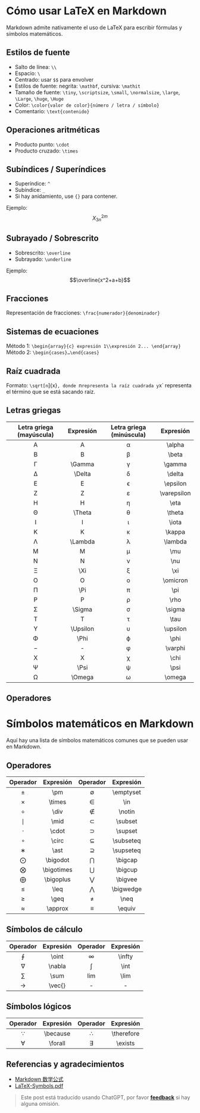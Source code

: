 # Cómo usar LaTeX en Markdown

Markdown admite nativamente el uso de LaTeX para escribir fórmulas y símbolos matemáticos.

## Estilos de fuente

- Salto de línea: `\\`
- Espacio: `\`
- Centrado: usar `$$` para envolver
- Estilos de fuente: negrita: `\mathbf`, cursiva: `\mathit`
- Tamaño de fuente: `\tiny`, `\scriptsize`, `\small`, `\normalsize`, `\large`, `\Large`, `\huge`, `\Huge`
- Color: `\color{valor de color}{número / letra / símbolo}`
- Comentario: `\text{contenido}`

## Operaciones aritméticas

- Producto punto: `\cdot`
- Producto cruzado: `\times`

## Subíndices / Superíndices

- Superíndice: `^`
- Subíndice: `_`
- Si hay anidamiento, use `{}` para contener.

Ejemplo: $$X^{2m}_{3n}$$

## Subrayado / Sobrescrito

- Sobrescrito: `\overline`
- Subrayado: `\underline`

Ejemplo: $$\overline{x^2+a+b}$$

## Fracciones

Representación de fracciones: `\frac{numerador}{denominador}`

## Sistemas de ecuaciones

Método 1: `\begin{array}{c} expresión 1\\expresión 2... \end{array}`
Método 2: `\begin{cases}…\end{cases}`

## Raíz cuadrada

Formato: `\sqrt[n`]{x}`, donde `n` representa la raíz cuadrada y `x` representa el término que se está sacando raíz.

## Letras griegas

| Letra griega (mayúscula) | Expresión | Letra griega (minúscula) | Expresión |
| :---------------------: | :------: | :---------------------: | :-------: |
|            A            |    A     |            α            |  \alpha   |
|            B            |    B     |            β            |   \beta   |
|            Γ            |  \Gamma  |            γ            |  \gamma   |
|            Δ            |  \Delta  |            δ            |  \delta   |
|            E            |    E     |            ϵ            | \epsilon |
|            Z            |    Z     |            ε            | \varepsilon |
|            H            |    H     |            η            |   \eta    |
|            Θ            |  \Theta  |            θ            |  \theta   |
|            I            |    I     |            ι            |   \iota   |
|            K            |    K     |            κ            |  \kappa   |
|            Λ            | \Lambda  |            λ            |  \lambda  |
|            M            |    M     |            μ            |    \mu    |
|            N            |    N     |            ν            |    \nu    |
|            Ξ            |   \Xi    |            ξ            |    \xi    |
|            O            |    O     |            ο            | \omicron |
|            Π            |   \Pi    |            π            |   \pi    |
|            P            |    P     |            ρ            |   \rho   |
|            Σ            |  \Sigma  |            σ            |  \sigma  |
|            T            |    T     |            τ            |   \tau   |
|            Υ            | \Upsilon |            υ            | \upsilon |
|            Φ            |   \Phi   |            ϕ            |   \phi   |
|            −            |    -     |            φ            | \varphi |
|            X            |    X     |            χ            |   \chi   |
|            Ψ            |   \Psi   |            ψ            |   \psi   |
|            Ω            |  \Omega  |            ω            |  \omega  |

## Operadores

# Símbolos matemáticos en Markdown

Aquí hay una lista de símbolos matemáticos comunes que se pueden usar en Markdown. 

## Operadores

| Operador | Expresión | Operador | Expresión |
| :-----: | :------: | :-----: | :------: |
|   ±    |    \pm     |   ∅    | \emptyset |
|   ×    |   \times   |   ∈    |    \in    |
|   ÷    |    \div    |   ∉    |  \notin   |
|   ∣    |    \mid    |   ⊂    |  \subset  |
|   ⋅    |   \cdot    |   ⊃    |  \supset  |
|   ∘    |   \circ    |   ⊆    | \subseteq |
|   ∗    |    \ast    |   ⊇    | \supseteq |
|   ⨀    |  \bigodot  |   ⋂    |  \bigcap  |
|   ⨂    | \bigotimes |   ⋃    |  \bigcup  |
|   ⨁    | \bigoplus  |   ⋁    |  \bigvee  |
|   ≤    |    \leq    |   ⋀    | \bigwedge |
|   ≥    |    \geq    |   ≠    |   \neq    |
|   ≈    |  \approx   |   ≡    |  \equiv   |

## Símbolos de cálculo

| Operador | Expresión | Operador | Expresión |
| :-----: | :------: | :-----: | :------: |
|   ∮    | \oint  |   ∞    | \infty |
|   ∇    | \nabla |   ∫    |  \int  |
|   ∑    |  \sum  |  lim   |  \lim  |
|   →    | \vec{} |   -    |   -    |

## Símbolos lógicos

| Operador |  Expresión  | Operador |   Expresión   |
| :-----: | :------: | :-----: | :--------: |
|   ∵    | \because |   ∴    | \therefore |
|   ∀    | \forall  |   ∃    |  \exists   |

## Referencias y agradecimientos

- [Markdown 数学公式](https://markdown.budshome.com/formula.html)
- [LaTeX-Symbols.pdf](https://def.fe.up.pt/latex/Symbols.pdf)

> Este post está traducido usando ChatGPT, por favor [**feedback**](https://github.com/linyuxuanlin/Wiki_MkDocs/issues/new) si hay alguna omisión.